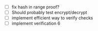 - [ ] fix hash in range proof?
- [ ] Should probably test encrypt/decrypt
- [ ] implement efficient way to verify checks
- [ ] implement verification 6